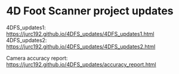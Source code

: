 # 4D Foot Scanner project updates



4DFS_updates1: https://jurc192.github.io/4DFS_updates/4DFS_updates1.html  
4DFS_updates2: https://jurc192.github.io/4DFS_updates/4DFS_updates2.html

Camera accuracy report: https://jurc192.github.io/4DFS_updates/accuracy_report.html
